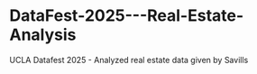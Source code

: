 # DataFest-2025---Real-Estate-Analysis
UCLA Datafest 2025 - Analyzed real estate data given by Savills
